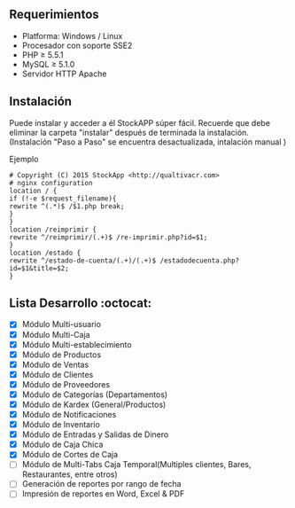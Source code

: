 ## Requerimientos

+ Platforma: Windows / Linux
+ Procesador con soporte SSE2
+ PHP ≥ 5.5.1
+ MySQL ≥ 5.1.0
+ Servidor HTTP Apache

## Instalación
Puede instalar y acceder a él StockAPP súper fácil. Recuerde que debe eliminar la carpeta "instalar" después de terminada la instalación. (Instalación "Paso a Paso" se encuentra desactualizada, intalación manual )

Ejemplo
```
# Copyright (C) 2015 StockApp <http://qualtivacr.com>
# nginx configuration
location / {
if (!-e $request_filename){
rewrite ^(.*)$ /$1.php break;
}
}
location /reimprimir {
rewrite ^/reimprimir/(.+)$ /re-imprimir.php?id=$1;
}
location /estado {
rewrite ^/estado-de-cuenta/(.+)/(.+)$ /estadodecuenta.php?id=$1&title=$2;
}
```
## Lista Desarrollo :octocat:
- [x] Módulo Multi-usuario 
- [x] Módulo Multi-Caja
- [x] Módulo Multi-establecimiento
- [x] Módulo de Productos
- [x] Módulo de Ventas
- [x] Módulo de Clientes
- [x] Módulo de Proveedores
- [x] Módulo de Categorías (Departamentos)
- [x] Módulo de Kardex (General/Productos)
- [x] Módulo de Notificaciones
- [x] Módulo de Inventario
- [x] Módulo de Entradas y Salidas de Dinero
- [x] Módulo de Caja Chica
- [x] Módulo de Cortes de Caja
- [ ] Módulo de Multi-Tabs Caja Temporal(Multiples clientes, Bares, Restaurantes, entre otros)
- [ ] Generación de reportes por rango de fecha
- [ ] Impresión de reportes en Word, Excel & PDF
